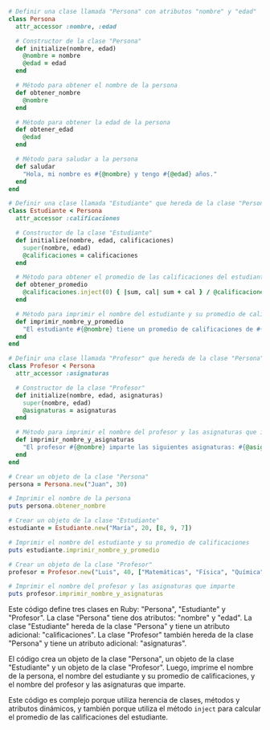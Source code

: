 ```ruby
# Definir una clase llamada "Persona" con atributos "nombre" y "edad"
class Persona
  attr_accessor :nombre, :edad

  # Constructor de la clase "Persona"
  def initialize(nombre, edad)
    @nombre = nombre
    @edad = edad
  end

  # Método para obtener el nombre de la persona
  def obtener_nombre
    @nombre
  end

  # Método para obtener la edad de la persona
  def obtener_edad
    @edad
  end

  # Método para saludar a la persona
  def saludar
    "Hola, mi nombre es #{@nombre} y tengo #{@edad} años."
  end
end

# Definir una clase llamada "Estudiante" que hereda de la clase "Persona"
class Estudiante < Persona
  attr_accessor :calificaciones

  # Constructor de la clase "Estudiante"
  def initialize(nombre, edad, calificaciones)
    super(nombre, edad)
    @calificaciones = calificaciones
  end

  # Método para obtener el promedio de las calificaciones del estudiante
  def obtener_promedio
    @calificaciones.inject(0) { |sum, cal| sum + cal } / @calificaciones.size
  end

  # Método para imprimir el nombre del estudiante y su promedio de calificaciones
  def imprimir_nombre_y_promedio
    "El estudiante #{@nombre} tiene un promedio de calificaciones de #{obtener_promedio}."
  end
end

# Definir una clase llamada "Profesor" que hereda de la clase "Persona"
class Profesor < Persona
  attr_accessor :asignaturas

  # Constructor de la clase "Profesor"
  def initialize(nombre, edad, asignaturas)
    super(nombre, edad)
    @asignaturas = asignaturas
  end

  # Método para imprimir el nombre del profesor y las asignaturas que imparte
  def imprimir_nombre_y_asignaturas
    "El profesor #{@nombre} imparte las siguientes asignaturas: #{@asignaturas.join(', ')}."
  end
end

# Crear un objeto de la clase "Persona"
persona = Persona.new("Juan", 30)

# Imprimir el nombre de la persona
puts persona.obtener_nombre

# Crear un objeto de la clase "Estudiante"
estudiante = Estudiante.new("María", 20, [8, 9, 7])

# Imprimir el nombre del estudiante y su promedio de calificaciones
puts estudiante.imprimir_nombre_y_promedio

# Crear un objeto de la clase "Profesor"
profesor = Profesor.new("Luis", 40, ["Matemáticas", "Física", "Química"])

# Imprimir el nombre del profesor y las asignaturas que imparte
puts profesor.imprimir_nombre_y_asignaturas
```

Este código define tres clases en Ruby: "Persona", "Estudiante" y "Profesor". La clase "Persona" tiene dos atributos: "nombre" y "edad". La clase "Estudiante" hereda de la clase "Persona" y tiene un atributo adicional: "calificaciones". La clase "Profesor" también hereda de la clase "Persona" y tiene un atributo adicional: "asignaturas".

El código crea un objeto de la clase "Persona", un objeto de la clase "Estudiante" y un objeto de la clase "Profesor". Luego, imprime el nombre de la persona, el nombre del estudiante y su promedio de calificaciones, y el nombre del profesor y las asignaturas que imparte.

Este código es complejo porque utiliza herencia de clases, métodos y atributos dinámicos, y también porque utiliza el método `inject` para calcular el promedio de las calificaciones del estudiante.